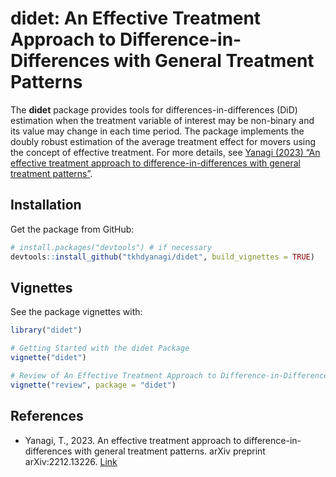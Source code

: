 
<!-- README.md is generated from README.Rmd. Please edit that file -->

# didet: An Effective Treatment Approach to Difference-in-Differences with General Treatment Patterns

<!-- badges: start -->
<!-- badges: end -->

The **didet** package provides tools for differences-in-differences
(DiD) estimation when the treatment variable of interest may be
non-binary and its value may change in each time period. The package
implements the doubly robust estimation of the average treatment effect
for movers using the concept of effective treatment. For more details,
see [Yanagi (2023) “An effective treatment approach to
difference-in-differences with general treatment
patterns”](https://doi.org/10.48550/arXiv.2212.13226).

## Installation

Get the package from GitHub:

``` r
# install.packages("devtools") # if necessary
devtools::install_github("tkhdyanagi/didet", build_vignettes = TRUE)
```

## Vignettes

See the package vignettes with:

``` r
library("didet")

# Getting Started with the didet Package
vignette("didet")

# Review of An Effective Treatment Approach to Difference-in-Differences with General Treatment Patterns
vignette("review", package = "didet")
```

## References

- Yanagi, T., 2023. An effective treatment approach to
  difference-in-differences with general treatment patterns. arXiv
  preprint arXiv:2212.13226.
  [Link](https://doi.org/10.48550/arXiv.2212.13226)
